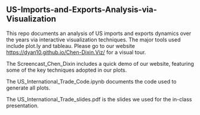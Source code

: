 ## US-Imports-and-Exports-Analysis-via-Visualization

This repo documents an analysis of US imports and exports dynamics over the years via interactive visualization techniques. The major tools used include plot.ly and tableau. Please go to our website https://dyan10.github.io/Chen-Dixin.Viz/ for a visual tour.

The Screencast_Chen_Dixin includes a quick demo of our website, featuring some of the key techniques adopted in our plots.

The US_International_Trade_Code.ipynb documents the code used to generate all plots.

The US_International_Trade_slides.pdf is the slides we used for the in-class presentation.
